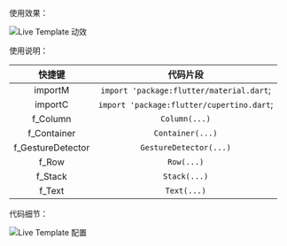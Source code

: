 使用效果：

![Live Template 动效](https://cdn.jsdelivr.net/gh/YangLang116/iFlutter/doc/configs/live_code.gif)

使用说明：

快捷键 | 代码片段
:--: | :--:
importM | `import 'package:flutter/material.dart`;
importC | `import 'package:flutter/cupertino.dart`;
f_Column | `Column(...)`
f_Container | `Container(...)`
f_GestureDetector | `GestureDetector(...)`
f_Row | `Row(...)`
f_Stack |  `Stack(...)`
f_Text | `Text(...)`

代码细节：

![Live Template 配置](https://cdn.jsdelivr.net/gh/YangLang116/iFlutter/doc/configs/config_live_template.png)
